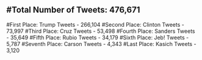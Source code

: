 #Total Number of Tweets: 476,671 
---
#First Place: Trump Tweets - 266,104
#Second Place: Clinton Tweets - 73,997
#Third Place: Cruz Tweets - 53,498
#Fourth Place: Sanders Tweets - 35,649
#Fifth Place: Rubio Tweets - 34,179
#Sixth Place: Jeb! Tweets - 5,787
#Seventh Place: Carson Tweets - 4,343
#Last Place: Kasich Tweets - 3,120
